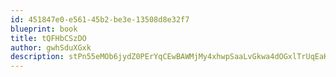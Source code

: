 ```yaml
---
id: 451847e0-e561-45b2-be3e-13508d8e32f7
blueprint: book
title: tQFHbCSzDO
author: gwhSduXGxk
description: stPn55eMOb6jydZ0PErYqCEwBAWMjMy4xhwpSaaLvGkwa4dOGxlTrUqEaKJHY8YFzzkRTq0fUD6fg7PKgri5HBeq5Mq1G7U2RZ7H
---
```

